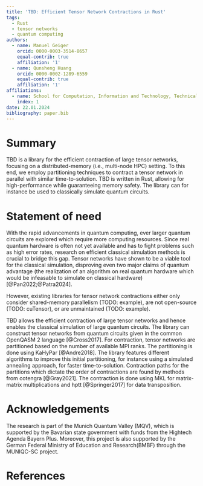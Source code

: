 ```yaml
---
title: 'TBD: Efficient Tensor Network Contractions in Rust'
tags:
  - Rust
  - tensor networks
  - quantum computing
authors:
  - name: Manuel Geiger
    orcid: 0000-0003-3514-8657
    equal-contrib: true
    affiliation: '1'
  - name: Qunsheng Huang
    orcid: 0000-0002-1289-6559
    equal-contrib: true
    affiliation: '1'
affiliations:
  - name: School for Computation, Information and Technology, Technical University of Munich, Germany
    index: 1
date: 22.01.2024
bibliography: paper.bib
---
```


# Summary

TBD is a library for the efficient contraction of large tensor networks, focusing on a distributed-memory (i.e., multi-node HPC) setting.
To this end, we employ partitioning techniques to contract a tensor network in parallel with similar time-to-solution.
TBD is written in Rust, allowing for high-performance while guaranteeing memory safety.
The library can for instance be used to classically simulate quantum circuits.

# Statement of need

With the rapid advancements in quantum computing, ever larger quantum circuits are explored which require more computing resources.
Since real quantum hardware is often not yet available and has to fight problems such as high error rates, research on efficient classical simulation methods is crucial to bridge this gap.
Tensor networks have shown to be a viable tool for the classical simulation, disproving even two major claims of quantum advantage (the realization of an algorithm on real quantum hardware which would be infeasable to simulate on classical hardware) [@Pan2022;@Patra2024].

However, existing libraries for tensor network contractions either only consider shared-memory parallelism (TODO: example), are not open-source (TODO: cuTensor), or are unmaintained (TODO: example).

TBD allows the efficient contraction of large tensor networks and hence enables the classical simulation of large quantum circuits.
The library can construct tensor networks from quantum circuits given in the common OpenQASM 2 language [@Cross2017].
For contraction, tensor networks are partitioned based on the number of available MPI ranks.
The partitioning is done using KaHyPar [@Andre2018].
The library features different algorithms to improve this initial partitioning, for instance using a simulated annealing approach, for faster time-to-solution.
Contraction paths for the partitions which dictate the order of contractions are found by methods from cotengra [@Gray2021].
The contraction is done using MKL for matrix-matrix multiplications and hptt [@Springer2017] for data transposition.


# Acknowledgements

The research is part of the Munich Quantum Valley (MQV), which is supported by the Bavarian state government with funds from the Hightech Agenda Bayern Plus. Moreover, this project is also supported by the German Federal Ministry of Education and Research(BMBF) through the MUNIQC-SC project.

# References